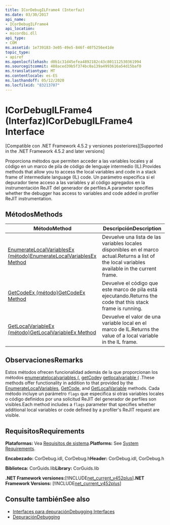 ```yaml
---
title: ICorDebugILFrame4 (Interfaz)
ms.date: 03/30/2017
api_name:
- ICorDebugILFrame4
api_location:
- mscordbi.dll
api_type:
- COM
ms.assetid: 1e739183-3e05-49e5-846f-4075256e41de
topic_type:
- apiref
ms.openlocfilehash: d0b1c31d45efea4892182c43c801112530361994
ms.sourcegitcommit: 488aced39b5f374bc0a139a4993616a54d15baf0
ms.translationtype: MT
ms.contentlocale: es-ES
ms.lasthandoff: 05/12/2020
ms.locfileid: "83213707"
---
```

# <a name="icordebugilframe4-interface"></a><span data-ttu-id="22a37-102">ICorDebugILFrame4 (Interfaz)</span><span class="sxs-lookup"><span data-stu-id="22a37-102">ICorDebugILFrame4 Interface</span></span>
<span data-ttu-id="22a37-103">[Compatible con .NET Framework 4.5.2 y versiones posteriores]</span><span class="sxs-lookup"><span data-stu-id="22a37-103">[Supported in the .NET Framework 4.5.2 and later versions]</span></span>  
  
 <span data-ttu-id="22a37-104">Proporciona métodos que permiten acceder a las variables locales y al código en un marco de pila de código de lenguaje intermedio (IL).</span><span class="sxs-lookup"><span data-stu-id="22a37-104">Provides methods that allow you to access the local variables and code in a stack frame of intermediate language (IL) code.</span></span> <span data-ttu-id="22a37-105">Un parámetro especifica si el depurador tiene acceso a las variables y al código agregados en la instrumentación ReJIT del generador de perfiles.</span><span class="sxs-lookup"><span data-stu-id="22a37-105">A parameter specifies whether the debugger has access to variables and code added in profiler ReJIT instrumentation.</span></span>  
  
## <a name="methods"></a><span data-ttu-id="22a37-106">Métodos</span><span class="sxs-lookup"><span data-stu-id="22a37-106">Methods</span></span>  
  
|<span data-ttu-id="22a37-107">Método</span><span class="sxs-lookup"><span data-stu-id="22a37-107">Method</span></span>|<span data-ttu-id="22a37-108">Descripción</span><span class="sxs-lookup"><span data-stu-id="22a37-108">Description</span></span>|  
|------------|-----------------|  
|[<span data-ttu-id="22a37-109">EnumerateLocalVariablesEx (método)</span><span class="sxs-lookup"><span data-stu-id="22a37-109">EnumerateLocalVariablesEx Method</span></span>](icordebugilframe4-enumeratelocalvariablesex-method.md)|<span data-ttu-id="22a37-110">Devuelve una lista de las variables locales disponibles en el marco actual.</span><span class="sxs-lookup"><span data-stu-id="22a37-110">Returns a list of the local variables available in the current frame.</span></span>|  
|[<span data-ttu-id="22a37-111">GetCodeEx (método)</span><span class="sxs-lookup"><span data-stu-id="22a37-111">GetCodeEx Method</span></span>](icordebugilframe4-getcodeex-method.md)|<span data-ttu-id="22a37-112">Devuelve el código que este marco de pila está ejecutando.</span><span class="sxs-lookup"><span data-stu-id="22a37-112">Returns the code that this stack frame is running.</span></span>|  
|[<span data-ttu-id="22a37-113">GetLocalVariableEx (método)</span><span class="sxs-lookup"><span data-stu-id="22a37-113">GetLocalVariableEx Method</span></span>](icordebugilframe4-getlocalvariableex-method.md)|<span data-ttu-id="22a37-114">Devuelve el valor de una variable local en el marco de IL.</span><span class="sxs-lookup"><span data-stu-id="22a37-114">Returns the value of a local variable in the IL frame.</span></span>|  
  
## <a name="remarks"></a><span data-ttu-id="22a37-115">Observaciones</span><span class="sxs-lookup"><span data-stu-id="22a37-115">Remarks</span></span>  
 <span data-ttu-id="22a37-116">Estos métodos ofrecen funcionalidad además de la que proporcionan los métodos [enumeratelocalvariables (](icordebugilframe-enumeratelocalvariables-method.md), [getCode](icordebugframe-getcode-method.md)y [getlocalvariable (](icordebugilframe-getlocalvariable-method.md) .</span><span class="sxs-lookup"><span data-stu-id="22a37-116">These methods offer functionality in addition to that provided by the [EnumerateLocalVariables](icordebugilframe-enumeratelocalvariables-method.md), [GetCode](icordebugframe-getcode-method.md), and [GetLocalVariable](icordebugilframe-getlocalvariable-method.md) methods.</span></span> <span data-ttu-id="22a37-117">Cada método incluye un parámetro `flags` que especifica si otras variables locales o código definidos por una solicitud ReJIT del generador de perfiles son visibles.</span><span class="sxs-lookup"><span data-stu-id="22a37-117">Each method includes a `flags` parameter that specifies whether additional local variables or code defined by a profiler's ReJIT request are visible.</span></span>  
  
## <a name="requirements"></a><span data-ttu-id="22a37-118">Requisitos</span><span class="sxs-lookup"><span data-stu-id="22a37-118">Requirements</span></span>  
 <span data-ttu-id="22a37-119">**Plataformas:** Vea [Requisitos de sistema](../../get-started/system-requirements.md).</span><span class="sxs-lookup"><span data-stu-id="22a37-119">**Platforms:** See [System Requirements](../../get-started/system-requirements.md).</span></span>  
  
 <span data-ttu-id="22a37-120">**Encabezado:** CorDebug.idl, CorDebug.h</span><span class="sxs-lookup"><span data-stu-id="22a37-120">**Header:** CorDebug.idl, CorDebug.h</span></span>  
  
 <span data-ttu-id="22a37-121">**Biblioteca:** CorGuids.lib</span><span class="sxs-lookup"><span data-stu-id="22a37-121">**Library:** CorGuids.lib</span></span>  
  
 <span data-ttu-id="22a37-122">**.NET Framework versiones:**[!INCLUDE[net_current_v452plus](../../../../includes/net-current-v452plus-md.md)]</span><span class="sxs-lookup"><span data-stu-id="22a37-122">**.NET Framework Versions:** [!INCLUDE[net_current_v452plus](../../../../includes/net-current-v452plus-md.md)]</span></span>  
  
## <a name="see-also"></a><span data-ttu-id="22a37-123">Consulte también</span><span class="sxs-lookup"><span data-stu-id="22a37-123">See also</span></span>

- [<span data-ttu-id="22a37-124">Interfaces para depuración</span><span class="sxs-lookup"><span data-stu-id="22a37-124">Debugging Interfaces</span></span>](debugging-interfaces.md)
- [<span data-ttu-id="22a37-125">Depuración</span><span class="sxs-lookup"><span data-stu-id="22a37-125">Debugging</span></span>](index.md)
